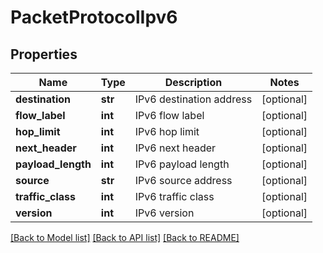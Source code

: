 # PacketProtocolIpv6

## Properties
Name | Type | Description | Notes
------------ | ------------- | ------------- | -------------
**destination** | **str** | IPv6 destination address | [optional] 
**flow_label** | **int** | IPv6 flow label | [optional] 
**hop_limit** | **int** | IPv6 hop limit | [optional] 
**next_header** | **int** | IPv6 next header | [optional] 
**payload_length** | **int** | IPv6 payload length | [optional] 
**source** | **str** | IPv6 source address | [optional] 
**traffic_class** | **int** | IPv6 traffic class | [optional] 
**version** | **int** | IPv6 version | [optional] 

[[Back to Model list]](../README.md#documentation-for-models) [[Back to API list]](../README.md#documentation-for-api-endpoints) [[Back to README]](../README.md)



